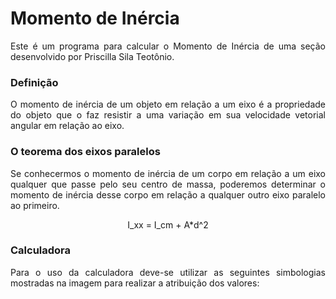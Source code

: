 <h1>Momento de Inércia</h1>

<p align = "justify">Este é um programa para calcular o Momento de Inércia de uma seção desenvolvido por Priscilla Sila Teotônio.</p>

<h3>Definição</h3>

<p align = "justify">O momento de inércia de um objeto em relação a um eixo é a propriedade do objeto que o faz resistir a uma variação em sua velocidade vetorial angular em relação ao eixo.</p>

<h3>O teorema dos eixos paralelos</h3>

<p align = "justify">Se conhecermos o momento de inércia de um corpo em relação a um eixo qualquer que passe pelo seu centro de massa, poderemos determinar o momento de inércia desse corpo em relação a qualquer outro eixo paralelo ao primeiro.</p>

<p align = "center">I_xx  = I_cm + A*d^2</p>

<h3>Calculadora</h3>

<p align = "justify">Para o uso da calculadora deve-se utilizar as seguintes simbologias mostradas na imagem para realizar a atribuição dos valores:</p>

